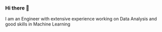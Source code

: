 ### Hi there 👋

I am an Engineer with extensive experience working on Data Analysis and good skills in Machine Learning
<!--
**mumuni1919/mumuni1919** is a ✨ _special_ ✨ repository because its `README.md` (this file) appears on your GitHub profile.

Here are some ideas to get you started:

- 🔭 I’m currently working on Machine Learning Algorithms
- 🌱 I’m currently learning Natural Language Processing
- 👯 I’m looking to collaborate on Machine Learning projects
- 🤔 I’m looking for help with ...
- 💬 Ask me about Machine Learning Algorithms
- 📫 How to reach me: ...
- 😄 Pronouns: ...
- ⚡ Fun fact: ...
-->
